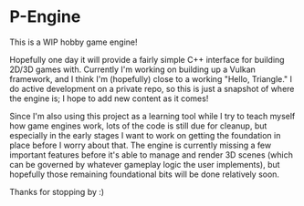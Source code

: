 # P-Engine
This is a WIP hobby game engine!

Hopefully one day it will provide a fairly simple C++ interface for building 2D/3D games with. Currently I'm working on building up a Vulkan framework, and I think I'm (hopefully) close to a working "Hello, Triangle." I do active development on a private repo, so this is just a snapshot of where the engine is; I hope to add new content as it comes!

Since I'm also using this project as a learning tool while I try to teach myself how game engines work, lots of the code is still due for cleanup, but especially in the early stages I want to work on getting the foundation in place before I worry about that. The engine is currently missing a few important features before it's able to manage and render 3D scenes (which can be governed by whatever gameplay logic the user implements), but hopefully those remaining foundational bits will be done relatively soon.

Thanks for stopping by :)
